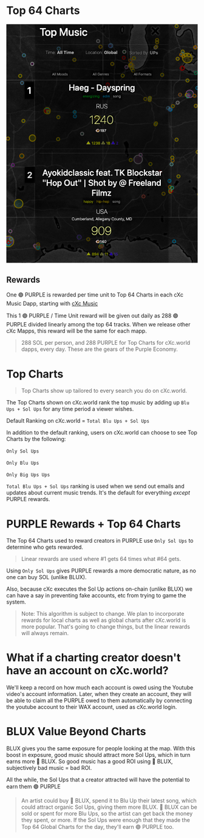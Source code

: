 # Top 64 Charts

<p align="center">
  <img width="auto" height="auto" src="Images/Charts-In-cXc-Music-cXc.world-beta.png">
</p>


## Rewards 

One 🟣 PURPLE is rewarded per time unit to Top 64 Charts in each cXc Music Dapp, starting with [cXc Music](https://music.cXc.world)

This 1 🟣 PURPLE / Time Unit reward will be given out daily as 288 🟣 PURPLE divided linearly among the top 64 tracks. When we release other cXc Mapps, this reward will be the same for each mapp. 


> 288 SOL per person, and 288 PURPLE for Top Charts for cXc.world dapps, every day. These are the gears of the Purple Economy. 

# Top Charts

> Top Charts show up tailored to every search you do on cXc.world. 

The Top Charts shown on cXc.world rank the top music by adding up `Blu Ups + Sol Ups` for any time period a viewer wishes.  

Default Ranking on cXc.world = `Total Blu Ups + Sol Ups` 


In addition to the default ranking, users on cXc.world can choose to see Top Charts by the following:

`Only Sol Ups`  

`Only Blu Ups`  

`Only Big Ups Ups`  


`Total Blu Ups + Sol Ups` ranking is used when we send out emails and updates about current music trends. It's the default for everything *except* PURPLE rewards. 


# PURPLE Rewards + Top 64 Charts

The Top 64 Charts used to reward creators in PURPLE use `Only Sol Ups` to determine who gets rewarded. 

> Linear rewards are used where #1 gets 64 times what #64 gets.

Using `Only Sol Ups` gives PURPLE rewards a more democratic nature, as no one can buy SOL (unlike BLUX). 

Also, because cXc executes the Sol Up actions on-chain (unlike BLUX) we can have a say in preventing fake accounts, etc from trying to game the system. 


> Note: This algorithm is subject to change. We plan to incorporate rewards for local charts as well as global charts after cXc.world is more popular. That's going to change things, but the linear rewards will always remain. 


# What if a charting creator doesn't have an account on cXc.world?
We'll keep a record on how much each account is owed using the Youtube video's account information. Later, when they create an account, they will be able to claim all the PURPLE owed to them automatically by connecting the youtube account to their WAX account, used as cXc.world login. 


# BLUX Value Beyond Charts

BLUX gives you the same exposure for people looking at the map. With this boost in exposure, good music should attract more Sol Ups, which in turn earns more 🔵 BLUX. So good music has a good ROI using 🔵 BLUX, subjectively bad music = bad ROI. 

All the while, the Sol Ups that a creator attracted will have the potential to earn them 🟣 PURPLE 

> An artist could buy 🔵 BLUX, spend it to Blu Up their latest song, which could attract organic Sol Ups, giving them more BLUX. 🔵 BLUX can be sold or spent for more Blu Ups, so the artist can get back the money they spent, or more. If the Sol Ups were enough that they made the Top 64 Global Charts for the day, they'll earn 🟣 PURPLE too. 
